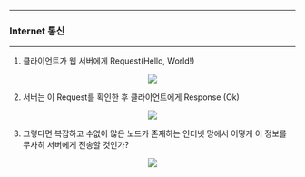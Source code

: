 -----
### Internet 통신
-----
1. 클라이언트가 웹 서버에게 Request(Hello, World!)
<div align = "center">
<img src = "https://github.com/sooyounghan/Web/assets/34672301/11154d5d-86e2-434f-8232-8e5bf03ea71b">
</div>
   
2. 서버는 이 Request를 확인한 후 클라이언트에게 Response (Ok)
<div align = "center">
<img src = "https://github.com/sooyounghan/Web/assets/34672301/eac120a6-cfec-429c-988b-2e576c0f3104">
</div>

3. 그렇다면 복잡하고 수없이 많은 노드가 존재하는 인터넷 망에서 어떻게 이 정보를 무사히 서버에게 전송할 것인가?
<div align = "center">
<img src = "https://github.com/sooyounghan/Web/assets/34672301/ddfcd7ee-073d-4688-9877-729955b5f7d4">
</div>
